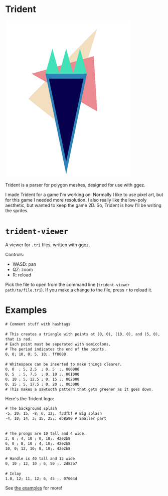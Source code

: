 # Trident

![The Trident logo rendered with Trident](logo.png)

Trident is a parser for polygon meshes, designed for use with ggez.

I made Trident for a game I'm working on. Normally I like to use pixel art, but for this game I needed more resolution. I also really like the low-poly aesthetic, but wanted to keep the game 2D. So, Trident is how I'll be writing the sprites.

# `trident-viewer`

A viewer for `.tri` files, written with ggez. 

Controls:
- WASD: pan
- QZ: zoom
- R: reload

Pick the file to open from the command line (`trident-viewer path/to/file.tri`). If you make a change to the file, press `r` to reload it.

# Examples

```
# Comment stuff with hashtags

# This creates a triangle with points at (0, 0), (10, 0), and (5, 0), that is red.
# Each point must be seperated with semicolons.
# The period indicates the end of the points.
0, 0; 10, 0; 5, 10;. ff0000

# Whitespace can be inserted to make things clearer.
0, 0  ; 5, 2.5  ; 0, 5  ;. 000000
0, 5  ; 5, 7.5  ; 0, 10 ;. 001000
0, 10 ; 5, 12.5 ; 0, 15 ;. 002000
0, 15 ; 5, 17.5 ; 0, 20 ;. 003000
# This makes a sawtooth pattern that gets greener as it goes down.
```

Here's the Trident logo:

```
# The background splash
-5, 20; 15, -8; 6, 32;. f3dfbf # Big splash
-4, 10; 14, 3; 15, 25;. eb8a90 # Smaller part


# The prongs are 10 tall and 4 wide.
2, 0 ; 4, 10 ; 0, 10;. 42e2b8
6, 0 ; 8, 10 ; 4, 10;. 42e2b8
10, 0; 12, 10; 8, 10;. 42e2b8

# Handle is 40 tall and 12 wide
0, 10 ; 12, 10 ; 6, 50 ;. 2d82b7

# Inlay
1.0, 12; 11, 12; 6, 45 ;. 07004d
```

See [the examples](examples) for more!